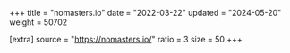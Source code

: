 +++
title = "nomasters.io"
date = "2022-03-22"
updated = "2024-05-20"
weight = 50702

[extra]
source = "https://nomasters.io/"
ratio = 3
size = 50
+++
